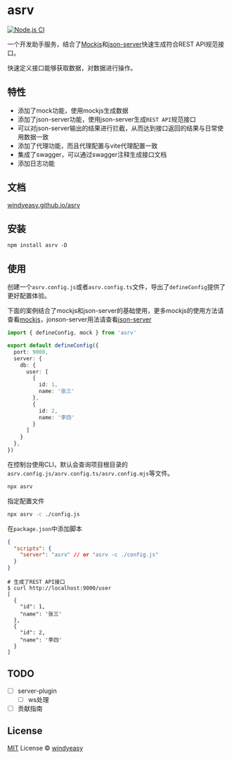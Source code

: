 # asrv

[![Node.js CI](https://github.com/typicode/json-server/actions/workflows/node.js.yml/badge.svg)](https://github.com/typicode/json-server/actions/workflows/node.js.yml)

一个开发助手服务，结合了[Mockjs](http://mockjs.com/)和[json-server](https://github.com/typicode/json-server)快速生成符合REST API规范接口。

快速定义接口能够获取数据，对数据进行操作。

## 特性

- 添加了mock功能，使用mockjs生成数据
- 添加了json-server功能，使用json-server生成`REST API`规范接口
- 可以对json-server输出的结果进行拦截，从而达到接口返回的结果与日常使用数据一致
- 添加了代理功能，而且代理配置与vite代理配置一致
- 集成了swagger，可以通过swagger注释生成接口文档
- 添加日志功能

## 文档

[windyeasy.github.io/asrv](https://windyeasy.github.io/asrv)

## 安装
```shell
npm install asrv -D
```
## 使用

创建一个`asrv.config.js`或者`asrv.config.ts`文件，导出了`defineConfig`提供了更好配置体验。

下面的案例结合了mockjs和json-server的基础使用，更多mockjs的使用方法请查看[mockjs](http://mockjs.com/)，jonson-server用法请查看[json-server](https://github.com/typicode/json-server)

```ts
import { defineConfig, mock } from 'asrv'

export default defineConfig({
  port: 9000,
  server: {
    db: {
      user: [
        {
          id: 1,
          name: '张三'
        },
        {
          id: 2,
          name: '李四'
        }
      ]
    }
  },
})
```

在控制台使用CLI，默认会查询项目根目录的`asrv.config.js/asrv.config.ts/asrv.config.mjs`等文件。

```bash
npx asrv
```

指定配置文件
```bash
npx asrv -c ./config.js
```

在`package.json`中添加脚本

```json
{
  "scripts": {
    "server": "asrv" // or "asrv -c ./config.js"
  }
}
```

```shell
# 生成了REST API接口
$ curl http://localhost:9000/user
[
  {
    "id": 1,
    "name": '张三'
  },
  {
    "id": 2,
    "name": '李四'
  }
]
```

## TODO

- [ ] server-plugin
  - [ ]  ws处理
- [ ] 贡献指南

## License

[MIT](./LICENSE) License © [windyeasy](https://github.com/windyeasy)
